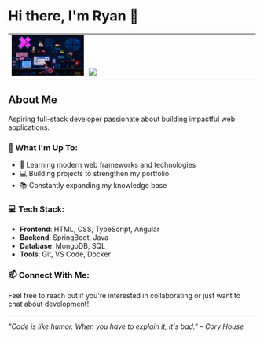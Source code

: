 # Hi there, I'm Ryan 👋

<table>
	<tr>
	  <td><img src="1.gif" style="width:30%; height:auto; margin-right:2%;"><img src="3.gif" style="width:50%; height:auto;"></td>
	</tr>
</table>

## About Me
Aspiring full-stack developer passionate about building impactful web applications.

### 🚀 What I'm Up To:
- 🌱 Learning modern web frameworks and technologies
- 💻 Building projects to strengthen my portfolio
- 📚 Constantly expanding my knowledge base

### 💻 Tech Stack:
- **Frontend**: HTML, CSS, TypeScript, Angular
- **Backend**: SpringBoot, Java
- **Database**: MongoDB, SQL
- **Tools**: Git, VS Code, Docker

### 📫 Connect With Me:
Feel free to reach out if you're interested in collaborating or just want to chat about development!

---

*"Code is like humor. When you have to explain it, it's bad." – Cory House*
<!--
**RSYR1906/RSYR1906** is a ✨ _special_ ✨ repository because its `README.md` (this file) appears on your GitHub profile.

